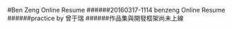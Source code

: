 #Ben Zeng Online Resume
######20160317-1114 benzeng Online Resume
######practice by 曾于瑞
######作品集與開發框架尚未上線

